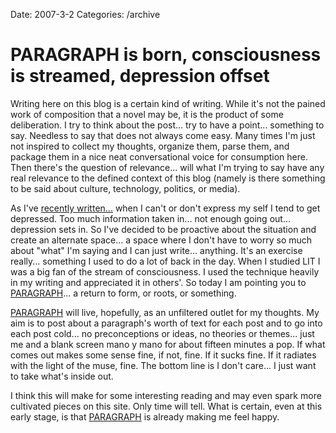 Date: 2007-3-2
Categories: /archive

# PARAGRAPH is born, consciousness is streamed, depression offset

Writing here on this blog is a certain kind of writing.  While it's not the pained work of composition that a novel may be, it is the product of some deliberation.  I try to think about the post... try to have a point... something to say.  Needless to say that does not always come easy.  Many times I'm just not inspired to collect my thoughts, organize them, parse them, and package them in a nice neat conversational voice for consumption here.   Then there's the question of relevance... will what I'm trying to say have any real relevance to the defined context of this blog (namely is there something to be said about culture, technology, politics, or media).
<!--more-->
As I've <a href="/2007/02/05/when-inspiration-dies/">recently written...</a> when I can't or don't express my self I tend to get depressed.  Too much information taken in... not enough going out... depression sets in.  So I've decided to be proactive about the situation and create an alternate space... a space where I don't have to worry so much about "what" I'm saying and I can just write... anything.  It's an exercise really... something I used to do a lot of back in the day.  When I studied LIT I was a big fan of the stream of consciousness.  I used the technique heavily in my writing and appreciated it in others'.   So today I am pointing you to <a href="http://paragraph.bluepear.org">PARAGRAPH</a>... a return to form, or roots, or something.

<a href="http://paragraph.bluepear.org">PARAGRAPH</a> will live, hopefully, as an unfiltered outlet for my thoughts.  My aim is to post about a paragraph's worth of text for each post and to go into each post cold... no preconceptions or ideas, no theories or themes... just me and a blank screen mano y mano for about fifteen minutes a pop. If what comes out makes some sense fine, if not, fine.  If it sucks fine.  If it radiates with the light of the muse, fine. The bottom line is I don't care... I just want to take what's inside out.

I think this will make for some interesting reading and may even spark more cultivated pieces on this site.  Only time will tell.  What is certain, even at this early stage, is that <a href="http://paragraph.bluepear.org">PARAGRAPH</a> is already making me feel happy.
